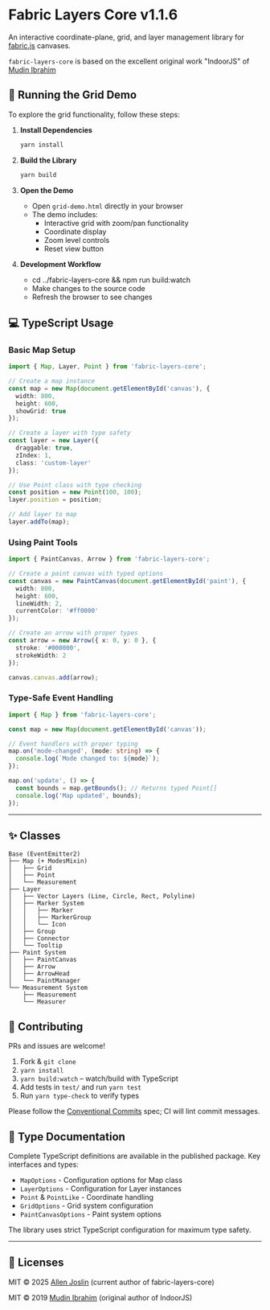 # Fabric Layers Core v1.1.6

An interactive coordinate-plane, grid, and layer management library for [fabric.js](https://fabricjs.com/) canvases.

`fabric-layers-core` is based on the excellent original work "IndoorJS" of [Mudin Ibrahim](https://github.com/mudin)

## 🚀 Running the Grid Demo

To explore the grid functionality, follow these steps:

1. **Install Dependencies**
   ```bash
   yarn install
   ```

2. **Build the Library**
   ```bash
   yarn build
   ```

3. **Open the Demo**
   - Open `grid-demo.html` directly in your browser
   - The demo includes:
     - Interactive grid with zoom/pan functionality
     - Coordinate display
     - Zoom level controls
     - Reset view button

4. **Development Workflow**
   - cd ../fabric-layers-core && npm run build:watch
   - Make changes to the source code
   - Refresh the browser to see changes

## 💻 TypeScript Usage

### Basic Map Setup
```typescript
import { Map, Layer, Point } from 'fabric-layers-core';

// Create a map instance
const map = new Map(document.getElementById('canvas'), {
  width: 800,
  height: 600,
  showGrid: true
});

// Create a layer with type safety
const layer = new Layer({
  draggable: true,
  zIndex: 1,
  class: 'custom-layer'
});

// Use Point class with type checking
const position = new Point(100, 100);
layer.position = position;

// Add layer to map
layer.addTo(map);
```

### Using Paint Tools
```typescript
import { PaintCanvas, Arrow } from 'fabric-layers-core';

// Create a paint canvas with typed options
const canvas = new PaintCanvas(document.getElementById('paint'), {
  width: 800,
  height: 600,
  lineWidth: 2,
  currentColor: '#ff0000'
});

// Create an arrow with proper types
const arrow = new Arrow({ x: 0, y: 0 }, {
  stroke: '#000000',
  strokeWidth: 2
});

canvas.canvas.add(arrow);
```

### Type-Safe Event Handling
```typescript
import { Map } from 'fabric-layers-core';

const map = new Map(document.getElementById('canvas'));

// Event handlers with proper typing
map.on('mode-changed', (mode: string) => {
  console.log(`Mode changed to: ${mode}`);
});

map.on('update', () => {
  const bounds = map.getBounds(); // Returns typed Point[]
  console.log('Map updated', bounds);
});
```

---

## ✨ Classes

```
Base (EventEmitter2)
├── Map (+ ModesMixin)
│   ├── Grid
│   ├── Point
│   └── Measurement
├── Layer
│   ├── Vector Layers (Line, Circle, Rect, Polyline)
│   ├── Marker System
│   │   ├── Marker
│   │   ├── MarkerGroup
│   │   └── Icon
│   ├── Group
│   ├── Connector
│   └── Tooltip
├── Paint System
│   ├── PaintCanvas
│   ├── Arrow
│   ├── ArrowHead
│   └── PaintManager
└── Measurement System
    ├── Measurement
    └── Measurer
```

## 🤝 Contributing

PRs and issues are welcome!
1. Fork & `git clone`
2. `yarn install`
3. `yarn build:watch` – watch/build with TypeScript
4. Add tests in `test/` and run `yarn test`
5. Run `yarn type-check` to verify types

Please follow the [Conventional Commits](https://www.conventionalcommits.org/) spec; CI will lint commit messages.

## 📝 Type Documentation

Complete TypeScript definitions are available in the published package. Key interfaces and types:

- `MapOptions` - Configuration options for Map class
- `LayerOptions` - Configuration for Layer instances
- `Point` & `PointLike` - Coordinate handling
- `GridOptions` - Grid system configuration
- `PaintCanvasOptions` - Paint system options

The library uses strict TypeScript configuration for maximum type safety.

---

## 📄 Licenses

MIT © 2025 [Allen Joslin](https://github.com/ajoslin103) (current author of fabric-layers-core)

MIT © 2019 [Mudin Ibrahim](https://github.com/mudin) (original author of IndoorJS)
